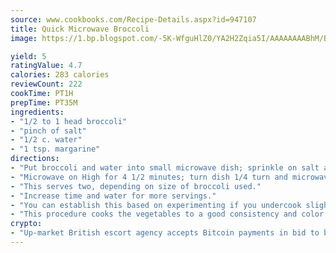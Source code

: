 ```yaml
---
source: www.cookbooks.com/Recipe-Details.aspx?id=947107
title: Quick Microwave Broccoli
image: https://1.bp.blogspot.com/-5K-WfguHlZ0/YA2H2Zqia5I/AAAAAAAABhM/Bdgu68p4aG0Q6jWdy3eGaUXSKw5p3sdxwCLcBGAsYHQ/s324/7.png

yield: 5
ratingValue: 4.7
calories: 283 calories
reviewCount: 222
cookTime: PT1H
prepTime: PT35M
ingredients:
- "1/2 to 1 head broccoli"
- "pinch of salt"
- "1/2 c. water"
- "1 tsp. margarine"
directions:
- "Put broccoli and water into small microwave dish; sprinkle on salt and add margarine."
- "Microwave on High for 4 1/2 minutes; turn dish 1/4 turn and microwave for additional 3 1/2 minutes."
- "This serves two, depending on size of broccoli used."
- "Increase time and water for more servings."
- "You can establish this based on experimenting if you undercook slightly, then add more time to achieve your desired degree of doneness."
- "This procedure cooks the vegetables to a good consistency and color without its becoming soggy."
crypto:
- "Up-market British escort agency accepts Bitcoin payments in bid to boost worker safety and client anonymity."
---
```

